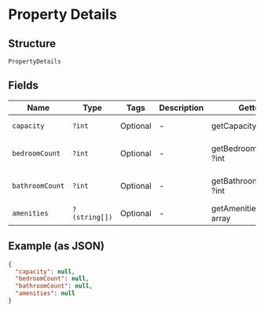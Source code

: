 
# Property Details

## Structure

`PropertyDetails`

## Fields

| Name | Type | Tags | Description | Getter | Setter |
|  --- | --- | --- | --- | --- | --- |
| `capacity` | `?int` | Optional | - | getCapacity(): ?int | setCapacity(?int capacity): void |
| `bedroomCount` | `?int` | Optional | - | getBedroomCount(): ?int | setBedroomCount(?int bedroomCount): void |
| `bathroomCount` | `?int` | Optional | - | getBathroomCount(): ?int | setBathroomCount(?int bathroomCount): void |
| `amenities` | `?(string[])` | Optional | - | getAmenities(): ?array | setAmenities(?array amenities): void |

## Example (as JSON)

```json
{
  "capacity": null,
  "bedroomCount": null,
  "bathroomCount": null,
  "amenities": null
}
```

